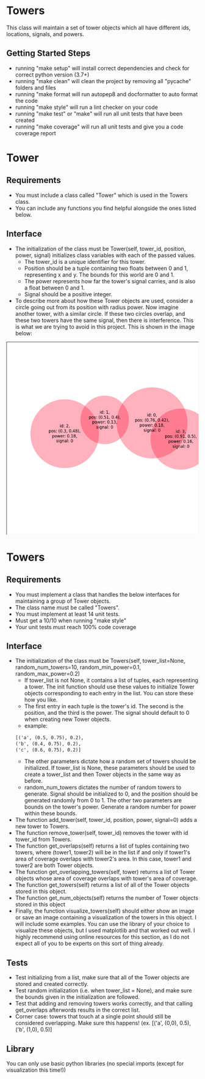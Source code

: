 # Towers

This class will maintain a set of tower objects which all have different ids, locations, signals, and powers. 

## Getting Started Steps

- running "make setup" will install correct dependencies and check for correct python version (3.7+)
- running "make clean" will clean the project by removing all "pycache" folders and files
- running "make format will run autopep8 and docformatter to auto format the code
- running "make style" will run a lint checker on your code
- running "make test" or "make" will run all unit tests that have been created
- running "make coverage" will run all unit tests and give you a code coverage report

# Tower

## Requirements

- You must include a class called "Tower" which is used in the Towers class.
- You can include any functions you find helpful alongside the ones listed below.
  
## Interface

- The initialization of the class must be Tower(self, tower_id, position, power, signal) initializes class variables with each of the passed values.
  - The tower_id is a unique identifier for this tower.
  - Position should be a tuple containing two floats between 0 and 1, representing x and y. The bounds for this world are 0 and 1.
  - The power represents how far the tower's signal carries, and is also a float between 0 and 1.
  - Signal should be a positive integer.
- To describe more about how these Tower objects are used, consider a circle going out from its position with radius power. Now imagine another tower, with a similar circle. If these two circles overlap, and these two towers have the same signal, then there is interference. This is what we are trying to avoid in this project. This is shown in the image below:

![Tower init, style="width:200px;"](https://github.com/jwheelo1/Ecen4763FinalProject2023/blob/main/example_pics/random_init.png)

# Towers

## Requirements

- You must implement a class that handles the below interfaces for maintaining a group of Tower objects.
- The class name must be called "Towers".
- You must implement at least 14 unit tests.
- Must get a 10/10 when running "make style"
- Your unit tests must reach 100% code coverage

## Interface

- The initialization of the class must be Towers(self, tower_list=None, random_num_towers=10, random_min_power=0.1, random_max_power=0.2)
  -  If tower_list is not None, it contains a list of tuples, each representing a tower. The init function should use these values to initialize Tower objects corresponding to each entry in the list. You can store these how you like.
  -  The first entry in each tuple is the tower's id. The second is the position, and the third is the power. The signal should default to 0 when creating new Tower objects.
  -  example:
    ```
    [('a', (0.5, 0.75), 0.2),
    ('b', (0.4, 0.75), 0.2),
    ('c', (0.6, 0.75), 0.2)]
    ```
  -  The other parameters dictate how a random set of towers should be initialized. If tower_list is None, these parameters should be used to create a tower_list and then Tower objects in the same way as before.
  -  random_num_towers dictates the number of random towers to generate. Signal should be initialized to 0, and the position should be generated randomly from 0 to 1. The other two parameters are bounds on the tower's power. Generate a random number for power within these bounds.
- The function add_tower(self, tower_id, position, power, signal=0) adds a new tower to Towers.
- The function remove_tower(self, tower_id) removes the tower with id tower_id from Towers.
- The function get_overlaps(self) returns a list of tuples containing two towers, where (tower1, tower2) will be in the list if and only if tower1's area of coverage overlaps with tower2's area. In this case, tower1 and tower2 are both Tower objects.
- The function get_overlapping_towers(self, tower) returns a list of Tower objects whose area of coverage overlaps with tower's area of coverage.
- The function get_towers(self) returns a list of all of the Tower objects stored in this object.
- The function get_num_objects(self) returns the number of Tower objects stored in this object
- Finally, the function visualize_towers(self) should either show an image or save an image containing a visualization of the towers in this object. I will include some examples. You can use the library of your choice to visualize these objects, but I used matplotlib and that worked out well. I highly recommend using online resources for this section, as I do not expect all of you to be experts on this sort of thing already.

## Tests

- Test initializing from a list, make sure that all of the Tower objects are stored and created correctly.
- Test random initialization (i.e. when tower_list = None), and make sure the bounds given in the initialization are followed.
- Test that adding and removing towers works correctly, and that calling get_overlaps afterwords results in the correct list.
- Corner case: towers that touch at a single point should still be considered overlapping. Make sure this happens! (ex. [('a', (0,0), 0.5), ('b', (1,0), 0.5)]

## Library

You can only use basic python libraries (no special imports (except for visualization this time!))
